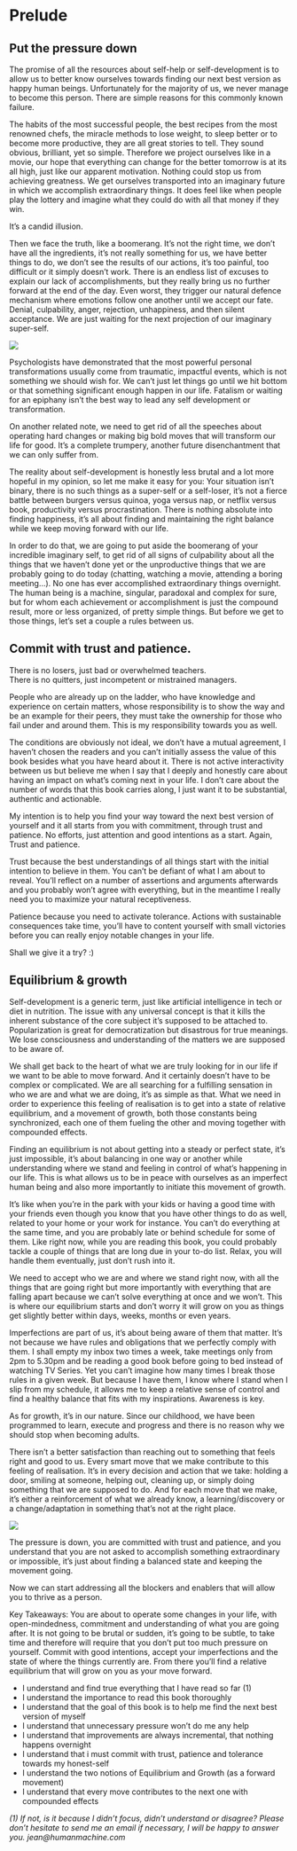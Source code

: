 # Prelude

## Put the pressure down

The promise of all the resources about self-help or self-development is to allow us to better know ourselves towards finding our next best version as happy human beings. Unfortunately for the majority of us, we never manage to become this person. There are simple reasons for this commonly known failure.

The habits of the most successful people, the best recipes from the most renowned chefs, the miracle methods to lose weight, to sleep better or to become more productive, they are all great stories to tell. They sound obvious, brilliant, yet so simple. Therefore we project ourselves like in a movie, our hope that everything can change for the better tomorrow is at its all high, just like our apparent motivation. Nothing could stop us from achieving greatness. We get ourselves transported into an imaginary future in which we accomplish extraordinary things. It does feel like when people play the lottery and imagine what they could do with all that money if they win.

It’s a candid illusion.

Then we face the truth, like a boomerang. It’s not the right time, we don’t have all the ingredients, it’s not really something for us, we have better things to do, we don’t see the results of our actions, it’s too painful, too difficult or it simply doesn’t work. There is an endless list of excuses to explain our lack of accomplishments, but they really bring us no further forward at the end of the day. Even worst, they trigger our natural defence mechanism where emotions follow one another until we accept our fate. Denial, culpability, anger, rejection, unhappiness, and then silent acceptance. We are just waiting for the next projection of our imaginary super-self.

![](../.gitbook/assets/image%20%281%29.png)

Psychologists have demonstrated that the most powerful personal transformations usually come from traumatic, impactful events, which is not something we should wish for. We can’t just let things go until we hit bottom or that something significant enough happen in our life. Fatalism or waiting for an epiphany isn’t the best way to lead any self development or transformation.

On another related note, we need to get rid of all the speeches about operating hard changes or making big bold moves that will transform our life for good. It’s a complete trumpery, another future disenchantment that we can only suffer from.

The reality about self-development is honestly less brutal and a lot more hopeful in my opinion, so let me make it easy for you: Your situation isn’t binary, there is no such things as a super-self or a self-loser, it’s not a fierce battle between burgers versus quinoa, yoga versus nap, or netflix versus book, productivity versus procrastination. There is nothing absolute into finding happiness, it’s all about finding and maintaining the right balance while we keep moving forward with our life.

In order to do that, we are going to put aside the boomerang of your incredible imaginary self, to get rid of all signs of culpability about all the things that we haven’t done yet or the unproductive things that we are probably going to do today \(chatting, watching a movie, attending a boring meeting…\). No one has ever accomplished extraordinary things overnight. The human being is a machine, singular, paradoxal and complex for sure, but for whom each achievement or accomplishment is just the compound result, more or less organized, of pretty simple things. But before we get to those things, let’s set a couple a rules between us.

## **Commit with trust and patience.**

There is no losers, just bad or overwhelmed teachers.  
There is no quitters, just incompetent or mistrained managers.

People who are already up on the ladder, who have knowledge and experience on certain matters, whose responsibility is to show the way and be an example for their peers, they must take the ownership for those who fail under and around them. This is my responsibility towards you as well.

The conditions are obviously not ideal, we don’t have a mutual agreement, I haven’t chosen the readers and you can’t initially assess the value of this book besides what you have heard about it. There is not active interactivity between us but believe me when I say that I deeply and honestly care about having an impact on what’s coming next in your life. I don’t care about the number of words that this book carries along, I just want it to be substantial, authentic and actionable.

My intention is to help you find your way toward the next best version of yourself and it all starts from you with commitment, through trust and patience. No efforts, just attention and good intentions as a start. Again, Trust and patience.

Trust because the best understandings of all things start with the initial intention to believe in them. You can’t be defiant of what I am about to reveal. You’ll reflect on a number of assertions and arguments afterwards and you probably won’t agree with everything, but in the meantime I really need you to maximize your natural receptiveness.

Patience because you need to activate tolerance. Actions with sustainable consequences take time, you’ll have to content yourself with small victories before you can really enjoy notable  changes in your life.

Shall we give it a try? :\)

## Equilibrium & growth

Self-development is a generic term, just like artificial intelligence in tech or diet in nutrition. The issue with any universal concept is that it kills the inherent substance of the core subject it’s supposed to be attached to. Popularization is great for democratization but disastrous for true meanings. We lose consciousness and understanding of the matters we are supposed to be aware of.

We shall get back to the heart of what we are truly looking for in our life if we want to be able to move forward. And it certainly doesn’t have to be complex or complicated. We are all searching for a fulfilling sensation in who we are and what we are doing, it’s as simple as that. What we need in order to experience this feeling of realisation is to get into a state of relative equilibrium, and a movement of growth, both those constants being synchronized, each one of them fueling the other and moving together with compounded effects.

Finding an equilibrium is not about getting into a steady or perfect state, it’s just impossible, it’s about balancing in one way or another while understanding where we stand and feeling in control of what’s happening in our life. This is what allows us to be in peace with ourselves as an imperfect human being and also more importantly to initiate this movement of growth.

It’s like when you’re in the park with your kids or having a good time with your friends even though you know that you have other things to do as well, related to your home or your work for instance. You can’t do everything at the same time, and you are probably late or behind schedule for some of them. Like right now, while you are reading this book, you could probably tackle a couple of things that are long due in your to-do list. Relax, you will handle them eventually, just don’t rush into it.  

We need to accept who we are and where we stand right now, with all the things that are going right but more importantly with everything that are falling apart because we can’t solve everything at once and we won’t. This is where our equilibrium starts and don’t worry it will grow on you as things get slightly better within days, weeks, months or even years.

Imperfections are part of us, it’s about being aware of them that matter. It’s not because we have rules and obligations that we perfectly comply with them. I shall empty my inbox two times a week, take meetings only from 2pm to 5.30pm and be reading a good book before going to bed instead of watching TV Series. Yet you can’t imagine how many times I break those rules in a given week. But because I have them, I know where I stand when I slip from my schedule, it allows me to keep a relative sense of control and find a healthy balance that fits with my inspirations. Awareness is key.

As for growth, it’s in our nature. Since our childhood, we have been programmed to learn, execute and progress and there is no reason why we should stop when becoming adults.

There isn’t a better satisfaction than reaching out to something that feels right and good to us. Every smart move that we make contribute to this feeling of realisation. It’s in every decision and action that we take: holding a door, smiling at someone, helping out, cleaning up, or simply doing something that we are supposed to do. And for each move that we make, it’s either a reinforcement of what we already know, a learning/discovery or a change/adaptation in something that’s not at the right place.

![](../.gitbook/assets/image%20%284%29.png)

The pressure is down, you are committed with trust and patience, and you understand that you are not asked to accomplish something extraordinary or impossible, it’s just about finding a balanced state and keeping the movement going.

Now we can start addressing all the blockers and enablers that will allow you to thrive as a person.

Key Takeaways: You are about to operate some changes in your life, with open-mindedness, commitment and understanding of what you are going after. It is not going to be brutal or sudden, it’s going to be subtle, to take time and therefore will require that you don’t put too much pressure on yourself. Commit with good intentions, accept your imperfections and the state of where the things currently are. From there you’ll find a relative equilibrium that will grow on you as your move forward.

* I understand and find true everything that I have read so far \(1\)
* I understand the importance to read this book thoroughly
* I understand that the goal of this book is to help me find the next best version of myself
* I understand that unnecessary pressure won’t do me any help
* I understand that improvements are always incremental, that nothing happens overnight
* I understand that i must commit with trust, patience and tolerance towards my honest-self
* I understand the two notions of Equilibrium and Growth \(as a forward movement\)
* I understand that every move contributes to the next one with compounded effects

_\(1\) If not, is it because I didn’t focus, didn’t understand or disagree? Please don’t hesitate to send me an email if necessary, I will be happy to answer you. jean@humanmachine.com_

